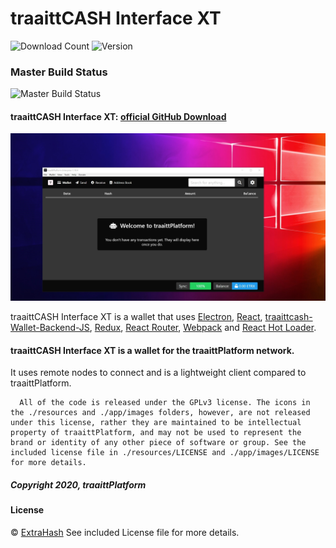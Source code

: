 # traaittCASH Interface XT

![Download Count](https://img.shields.io/github/downloads/trrxitte/traaittplatformenterprise/total.svg)
![Version](https://img.shields.io/github/v/release/trrxitte/traaittplatformenterprise)

### Master Build Status

![Master Build Status](https://github.com/turtlecoin/turtle-wallet-proton/workflows/Build%20Proton/badge.svg?branch=master)

#### traaittCASH Interface XT: [official GitHub Download](https://GitHub.com/trrxitte/traaittplatformEnterprise/releases)
<img src="https://raw.githubusercontent.com/trrxitte/traaittplatformenterprise/master/screenshots/screenshot.jpg">
<p>
  traaittCASH Interface XT is a wallet that uses <a href="http://electron.atom.io/">Electron</a>, <a href="https://facebook.github.io/react/">React</a>, <a href="https://github.com/trrxitte/traaittcash-wallet-backend-js">traaittcash-Wallet-Backend-JS</a>, <a href="https://github.com/reactjs/redux">Redux</a>, <a href="https://github.com/reactjs/react-router">React Router</a>, <a href="http://webpack.github.io/docs/">Webpack</a> and <a href="https://github.com/gaearon/react-hot-loader">React Hot Loader</a>.
</p>




#### traaittCASH Interface XT is a wallet for the traaittPlatform network.

 It uses remote nodes to connect and is a lightweight client compared to traaittPlatform.


```
  All of the code is released under the GPLv3 license. The icons in the ./resources and ./app/images folders, however, are not released under this license, rather they are maintained to be intellectual property of traaittPlatform, and may not be used to represent the brand or identity of any other piece of software or group. See the included license file in ./resources/LICENSE and ./app/images/LICENSE for more details.
```
##### Copyright 2020, traaittPlatform

#### License
© [ExtraHash](https://github.com/ExtraHash)
See included License file for more details.
